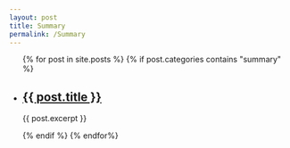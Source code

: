 ```yaml
---
layout: post
title: Summary
permalink: /Summary
---
```

<ul class="">
    {% for post in site.posts %}
    {% if post.categories contains "summary" %}
    <li>
        <h2><a href="{{ post.url }}">{{ post.title }}</a></h2>
        <p>{{ post.excerpt }}</p>
    </li>
    {% endif %}
    {% endfor%}
</ul>
